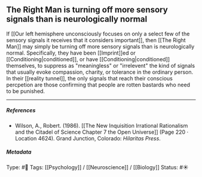 ## The Right Man is turning off more sensory signals than is neurologically normal  # 

If [[Our left hemisphere unconsciously focuses on only a select few of the sensory signals it receives that it considers important]], then [[The Right Man]] may simply be turning off more sensory signals than is neurologically normal. Specifically, they have been [[Imprint]]ed or [[Conditioning|conditioned]], or have [[Conditioning|conditioned]] themselves, to suppress as "meaningless" or "irrelevent" the kind of signals that usually evoke compassion, charity, or tolerance in the ordinary person. In their [[reality tunnel]], the only signals that reach their conscious percpetion are those confirming that people are rotten bastards who need to be punished. 

___

##### References

- Wilson, A., Robert. (1986). [[The New Inquisition Irrational Rationalism and the Citadel of Science Chapter 7 the Open Universe]] (Page 220 · Location 4624). Grand Junction, Colorado: _Hilaritas Press_.

##### Metadata

Type: #🔴 
Tags: [[Psychology]] / [[Neuroscience]] / [[Biology]] 
Status: #☀️ 